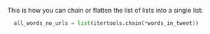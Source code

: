 This is how you can chain or flatten the list of lists into a single list:

```python
  all_words_no_urls = list(itertools.chain(*words_in_tweet))
```

#### 